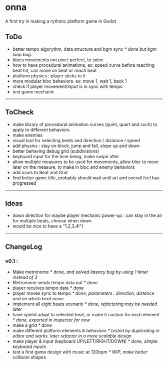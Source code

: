 # onna
A first try in making a rythmic platform game in Godot

## ToDo

- better tempo algorythm, data structure and bgm sync _* done but bgm loop bug._
- blocs movements not pixel-perfect, to solve
- how to have procedural animations, ex: speed curve before reaching beat hit, can move on beat or *reach* beat
- platform physics : player sticks to it
- more modular bloc behaviors. ex: move 1, wait 1, back 1
- check if player movement/input is in sync with tempo
- test game mechanic

---

## ToCheck

- make library of procedural animation curves (quint, quart and such) to apply to different behaviors
- make enemies
- visual tool for selecting beats and direction / distance / speed
- add physics : stay on block, jump and fall, slope up and down
- better behaving debug grid (subdivisions)
- keyboard input for the time being, make swipe after
- allow multiple measures to be used for movements, allow bloc to move later on the measure, to make in bloc and enemy behaviors
- add icons to Beat and Grid
- find better game title, probably should wait until art and overall feel has progressed

---

## Ideas

- down direction for maybe player mechanic power-up : can stay in the air for multiple beats, choose when down
- would be nice to have a "1,2,3,4!")

---

## ChangeLog

### v0.1 :

- Make metronome _* done, and solved latency bug by using 1 timer instead of 3_
- Metronome sends tempo data out _* done_
- player receives tempo data _* done_
- player moves sync to tempo _* done, parameters : direction, distance and on which beat move_
- implement all eight beats scenario _* done, refactoring may be needed later_
- have speed adapt to selected beat, or make it custom for each element _* done, exported in inspector for now_
- make a grid _* done_
- make different platform elements & behaviors _* tested by duplicating in editor and works. later refactor in a more scalable design_
- make player & input (keyboard UP/LEFT/RIGHT/DOWN) _* done, simple keyboard inputs_
- test a first game design with music at 120bpm _* WIP, make better collision shapes_